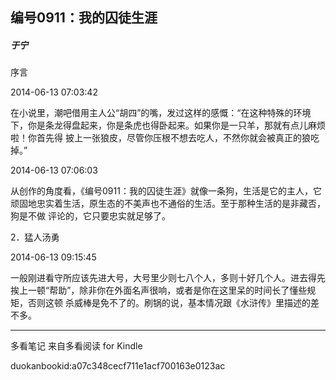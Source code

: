 ## 编号0911：我的囚徒生涯

##### 于宁

  

  序言

  

2014-06-13 07:03:42

在小说里，潮吧借用主人公“胡四”的嘴，发过这样的感慨：“在这种特殊的环境下，你是条龙得盘起来，你是条虎也得卧起来。如果你是一只羊，那就有点儿麻烦啦！你首先得
披上一张狼皮，尽管你压根不想去吃人，不然你就会被真正的狼吃掉。”

  

2014-06-13 07:06:03

从创作的角度看，《编号0911：我的囚徒生涯》就像一条狗，生活是它的主人，它顽固地忠实着生活，原生态的不美声也不通俗的生活。至于那种生活的是非藏否，狗是不做
评论的，它只要忠实就足够了。

  

  2．猛人汤勇

  

2014-06-13 09:15:45

一般刚进看守所应该先进大号，大号里少则七八个人，多则十好几个人。进去得先挨上一顿“帮助”，除非你在外面名声很响，或者是你在这里呆的时间长了懂些规矩，否则这顿
杀威棒是免不了的。刷锅的说，基本情况跟《水浒传》里描述的差不多。

* * *

多看笔记 来自多看阅读 for Kindle

duokanbookid:a07c348cecf711e1acf700163e0123ac

